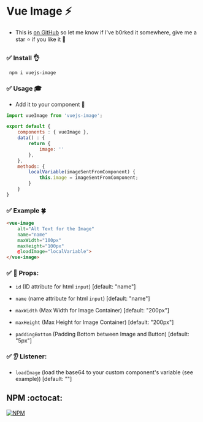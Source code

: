 # Vue Image :zap:

+ This is [on GitHub](https://github.com/vinayakkulkarni/vue-image)  so let me know if I've b0rked it somewhere, give me a star :star: if you like it :beers:

### :white_check_mark: Install :ok_hand:
``` npm i vuejs-image```

### :white_check_mark: Usage :mortar_board:
- Add it to your component  :tada:

```javascript
import vueImage from 'vuejs-image';

export default {
	components : { vueImage },
	data() : {
		return {
			image: ''
		},
	},
	methods: {
		localVariable(imageSentFromComponent) {
			this.image = imageSentFromComponent;
		}
	}
}
```

### :white_check_mark: Example :four_leaf_clover: 

```html
<vue-image 
	alt="Alt Text for the Image" 
	name="name"
	maxWidth="100px"
	maxHeight="100px"
	@loadImage="localVariable">
</vue-image>
```
### :white_check_mark: :book: Props: 
+ `id` (ID attribute for html `input`) [default: "name"]
+ `name` (name attribute for html `input`) [default: "name"]

+ `maxWidth` (Max Width for Image Container)  [default: "200px"]
+ `maxHeight` (Max Height for Image Container)  [default: "200px"]
+ `paddingBottom` (Padding Bottom between Image and Button) [default: "5px"]

### :white_check_mark: :ear: Listener: 
+ `loadImage` (load the base64 to your custom component's variable (see example)) [default: ""]

## NPM :octocat:  

[![NPM](https://nodei.co/npm/vuejs-image.png?downloads=true&downloadRank=true&stars=true)](https://nodei.co/npm/vuejs-image/)
